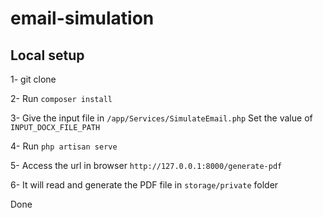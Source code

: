 # email-simulation
## Local setup
1- git clone 

2- Run `composer install`

3- Give the input file in `/app/Services/SimulateEmail.php` Set the value of `INPUT_DOCX_FILE_PATH`

4- Run `php artisan serve`

5- Access the url in browser `http://127.0.0.1:8000/generate-pdf`

6- It will read and generate the PDF file in `storage/private` folder

Done
